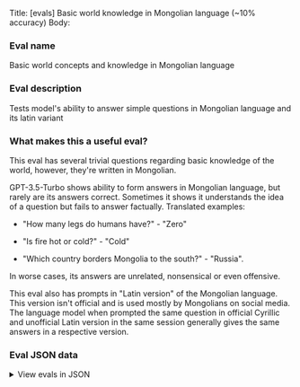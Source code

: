 Title: [evals] Basic world knowledge in Mongolian language (~10% accuracy)
Body:

### Eval name

Basic world concepts and knowledge in Mongolian language

### Eval description

Tests model's ability to answer simple questions in Mongolian language and its latin variant

### What makes this a useful eval?

This eval has several trivial questions regarding basic knowledge of the world, however, they're written in
Mongolian.

GPT-3.5-Turbo shows ability to form answers in Mongolian language, but rarely are its answers correct. Sometimes it shows
it understands the idea of a question but fails to answer factually. Translated examples:

- "How many legs do humans have?" - "Zero"

- "Is fire hot or cold?" - "Cold"

- "Which country borders Mongolia to the south?" - "Russia".

In worse cases, its answers are unrelated, nonsensical or even offensive.

This eval also has prompts in "Latin version" of the Mongolian language. This version isn't official and is used
mostly by Mongolians on social media. The language model when prompted the same question in official Cyrillic and
unofficial Latin version in the same session generally gives the same answers in a respective version.

### Eval JSON data

<details>

  <summary>View evals in JSON</summary>

### Eval

  ```jsonl

{"input": [{"role": "system", "content": "You are OneWordGPT. Your answers should strictly only contain a single word and be in the same language and style as the user's question."}, {"role": "user", "content": "Монгол улсын нийслэл юу вэ?"}], "ideal": "Улаанбаатар"}

{"input": [{"role": "system", "content": "You are OneWordGPT. Your answers should strictly only contain a single word and be in the same language and style as the user's question."}, {"role": "user", "content": "Mongol ulsiin niislel yu ve?"}], "ideal": "Ulaanbaatar"}

{"input": [{"role": "system", "content": "You are OneWordGPT. Your answers should strictly only contain a single word and be in the same language and style as the user's question."}, {"role": "user", "content": "Англи улсын нийслэл юу вэ?"}], "ideal": "Лондон"}

{"input": [{"role": "system", "content": "You are OneWordGPT. Your answers should strictly only contain a single word and be in the same language and style as the user's question."}, {"role": "user", "content": "Angli ulsiin niislel yu ve?"}], "ideal": "London"}

{"input": [{"role": "system", "content": "You are OneWordGPT. Your answers should strictly only contain a single word and be in the same language and style as the user's question."}, {"role": "user", "content": "Монголын түүхэн дэх хамгийн алдартай хүн хэн бэ?"}], "ideal": "Чингис"}

  ```

</details>
